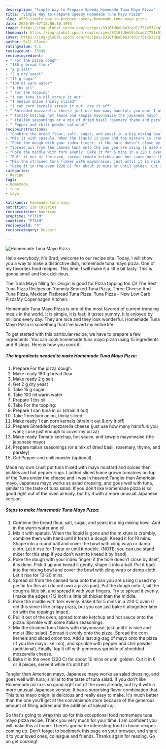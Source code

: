 ```yaml
---
description: "Simple Way to Prepare Speedy Homemade Tuna Mayo Pizza"
title: "Simple Way to Prepare Speedy Homemade Tuna Mayo Pizza"
slug: 4959-simple-way-to-prepare-speedy-homemade-tuna-mayo-pizza
date: 2020-09-07T13:06:10.199Z
image: https://img-global.cpcdn.com/recipes/8316fd6eb9a3cad7/751x532cq70/homemade-tuna-mayo-pizza-recipe-main-photo.jpg
thumbnail: https://img-global.cpcdn.com/recipes/8316fd6eb9a3cad7/751x532cq70/homemade-tuna-mayo-pizza-recipe-main-photo.jpg
cover: https://img-global.cpcdn.com/recipes/8316fd6eb9a3cad7/751x532cq70/homemade-tuna-mayo-pizza-recipe-main-photo.jpg
author: Bill Glover
ratingvalue: 4.1
reviewcount: 35699
recipeingredient:
- " For the pizza dough"
- "180 g bread flour"
- "2 g salt"
- "2 g dry yeast"
- "15 g sugar"
- "100 ml warm water"
- "1 tbs oil"
- " For the topping"
- "1 can tuna in oil strain it out"
- "1 medium onion thinly sliced"
- "1 can corn kernels strain it out  dry it off"
- " Shredded mozzarella cheese just use how many handfuls you want I use just enough to cover my pizza"
- " Tomato ketchup hot sauce and kewpie mayonnaise the japanese mayo"
- " Italian seasonings or a mix of dried basil rosemary thyme and parsley"
- " Pepper and chili powder optional"
recipeinstructions:
- "Combine the bread flour, salt, sugar, and yeast in a big mixing bowl. Add in the warm water and oil."
- "Mix it with spatula. When the liquid is gone and the mixture is crumbly, combine them with hand until it forms a dough. Knead it for 10 mins. Shape into a round ball and cover the bowl with cling wrap or damp cloth. Let it rise for 1 hour or until it double. (NOTE: you can use stand mixer for this step if you don’t want to knead it by hand)"
- "Poke the dough with your index finger; if the hole doesn’t close by itself, it is done. Pick it up and knead it gently, shape it into a ball. Put it back into the mixing bowl and cover the bowl with cling wrap or damp cloth. Let it rise for 10-20 mins."
- "Spread oil from the canned tuna onto the pan you are using (i used my pie tin for this as i do not own a pizza pan). Put the dough onto it, oil the dough a little bit, and spread it with your fingers. Try to spread it evenly. I make the edges (1/2 inch) a little bit thicker than the middle."
- "Poke the middle with fork evenly. Bake it for 5 mins in a 220 C oven (I did this since i like crispy pizza, but you can just bake it altogether later on with the toppings intact)."
- "Pull it out of the oven, spread tomato ketchup and hot sauce onto the pizza. Sprinkle with some italian seasonings."
- "Mix the strained tuna flakes with mayonnaise, just until it is nice and moist (like salad). Spread it evenly onto the pizza. Spread the corn kernels and sliced onion too. Add a last zig-zag of mayo onto the pizza (if you like mayo like i do), and sprinkle with pepper and chili powder (additional). Finally, top it off with generous sprinkle of shredded mozzarella cheese."
- "Bake it in the oven (220 C) for about 10 mins or until golden. Cut it in 6 or 8 pieces, serve it while it’s still hot!"
categories:
- Recipe
tags:
- homemade
- tuna
- mayo

katakunci: homemade tuna mayo 
nutrition: 239 calories
recipecuisine: American
preptime: "PT31M"
cooktime: "PT38M"
recipeyield: "4"
recipecategory: Dessert

---
```



![Homemade Tuna Mayo Pizza](https://img-global.cpcdn.com/recipes/8316fd6eb9a3cad7/751x532cq70/homemade-tuna-mayo-pizza-recipe-main-photo.jpg)

Hello everybody, it's Brad, welcome to our recipe site. Today, I will show you a way to make a distinctive dish, homemade tuna mayo pizza. One of my favorites food recipes. This time, I will make it a little bit tasty. This is gonna smell and look delicious.

The Tuna Mayo filling for Onigiri is good for Pizza topping too 😉! The Best Tuna Pizza Recipes on Yummly Smoked Tuna Pizza, Three Cheese And Tuna Pizza, Mexican Flatbread Tuna Pizza. Tuna Pizza - New Low Carb PizzaMy Copenhagen Kitchen.

Homemade Tuna Mayo Pizza is one of the most favored of current trending meals in the world. It is simple, it is fast, it tastes yummy. It is enjoyed by millions every day. They are nice and they look wonderful. Homemade Tuna Mayo Pizza is something that I've loved my entire life.


To get started with this particular recipe, we have to prepare a few ingredients. You can cook homemade tuna mayo pizza using 15 ingredients and 8 steps. Here is how you cook it.

<!--inarticleads1-->

##### The ingredients needed to make Homemade Tuna Mayo Pizza:

1. Prepare  For the pizza dough:
1. Make ready 180 g bread flour
1. Make ready 2 g salt
1. Get 2 g dry yeast
1. Take 15 g sugar
1. Take 100 ml warm water
1. Prepare 1 tbs oil
1. Take  For the topping:
1. Prepare 1 can tuna in oil (strain it out)
1. Take 1 medium onion, thinly sliced
1. Make ready 1 can corn kernels (strain it out &amp; dry it off)
1. Prepare  Shredded mozzarella cheese (just use how many handfuls you want; I use just enough to cover my pizza)
1. Make ready  Tomato ketchup, hot sauce, and kewpie mayonnaise (the japanese mayo)
1. Prepare  Italian seasonings (or a mix of dried basil, rosemary, thyme, and parsley)
1. Get  Pepper and chili powder (optional)


Made my own crust put tuna mixed with mayo mustard and spices then pickles and hot pepper rings. I added sliced home grown tomatoes on top of the Tuna under the cheese and I was in heaven! Tangier than American mayo, Japanese mayo works as salad dressing, and goes well with tuna, similar to the taste of tuna salad. If you don&#39;t like Homemade pizza is so good right out of the oven already, but try it with a more unusual Japanese version. 

<!--inarticleads2-->

##### Steps to make Homemade Tuna Mayo Pizza:

1. Combine the bread flour, salt, sugar, and yeast in a big mixing bowl. Add in the warm water and oil.
1. Mix it with spatula. When the liquid is gone and the mixture is crumbly, combine them with hand until it forms a dough. Knead it for 10 mins. Shape into a round ball and cover the bowl with cling wrap or damp cloth. Let it rise for 1 hour or until it double. (NOTE: you can use stand mixer for this step if you don’t want to knead it by hand)
1. Poke the dough with your index finger; if the hole doesn’t close by itself, it is done. Pick it up and knead it gently, shape it into a ball. Put it back into the mixing bowl and cover the bowl with cling wrap or damp cloth. Let it rise for 10-20 mins.
1. Spread oil from the canned tuna onto the pan you are using (i used my pie tin for this as i do not own a pizza pan). Put the dough onto it, oil the dough a little bit, and spread it with your fingers. Try to spread it evenly. I make the edges (1/2 inch) a little bit thicker than the middle.
1. Poke the middle with fork evenly. Bake it for 5 mins in a 220 C oven (I did this since i like crispy pizza, but you can just bake it altogether later on with the toppings intact).
1. Pull it out of the oven, spread tomato ketchup and hot sauce onto the pizza. Sprinkle with some italian seasonings.
1. Mix the strained tuna flakes with mayonnaise, just until it is nice and moist (like salad). Spread it evenly onto the pizza. Spread the corn kernels and sliced onion too. Add a last zig-zag of mayo onto the pizza (if you like mayo like i do), and sprinkle with pepper and chili powder (additional). Finally, top it off with generous sprinkle of shredded mozzarella cheese.
1. Bake it in the oven (220 C) for about 10 mins or until golden. Cut it in 6 or 8 pieces, serve it while it’s still hot!


Tangier than American mayo, Japanese mayo works as salad dressing, and goes well with tuna, similar to the taste of tuna salad. If you don&#39;t like Homemade pizza is so good right out of the oven already, but try it with a more unusual Japanese version. It has a surprising flavor combination that. This tuna mayo onigiri is delicious and really easy to make. It&#39;s much better than the one you&#39;ll get at the convenience store because of the generous amount of filling added and the addition of kakushi aji. 

So that's going to wrap this up for this exceptional food homemade tuna mayo pizza recipe. Thank you very much for your time. I am confident you will make this at home. There's gonna be interesting food in home recipes coming up. Don't forget to bookmark this page on your browser, and share it to your loved ones, colleague and friends. Thanks again for reading. Go on get cooking!
